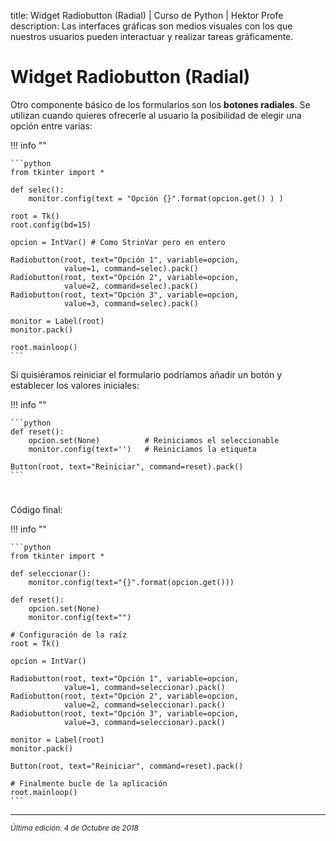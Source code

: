 title: Widget Radiobutton (Radial) | Curso de Python | Hektor Profe
description: Las interfaces gráficas son medios visuales con los que nuestros usuarios pueden interactuar y realizar tareas gráficamente.

<style>

.admonition.note > .superfences-tabs > label:hover, .headerlink{
    color: #018dc5 !important;
}

.admonition.info{
    font-size: 100%;
}

.admonition.info label{
    font-size: 91%;
}

.admonition.note > .admonition-title {
    display: none;
}

</style>

# Widget Radiobutton (Radial)

Otro componente básico de los formularios son los **botones radiales**. Se utilizan cuando quieres ofrecerle al usuario la posibilidad de elegir una opción entre varias:

!!! info "" 

    ```python
    from tkinter import *

    def selec():
        monitor.config(text = "Opción {}".format(opcion.get() ) )
        
    root = Tk()
    root.config(bd=15)

    opcion = IntVar() # Como StrinVar pero en entero

    Radiobutton(root, text="Opción 1", variable=opcion, 
                value=1, command=selec).pack()
    Radiobutton(root, text="Opción 2", variable=opcion,
                value=2, command=selec).pack()
    Radiobutton(root, text="Opción 3", variable=opcion, 
                value=3, command=selec).pack()

    monitor = Label(root)
    monitor.pack()

    root.mainloop()
    ```

Si quisiéramos reiniciar el formulario podríamos añadir un botón y establecer los valores iniciales:

!!! info "" 

    ```python
    def reset():
        opcion.set(None)		  # Reiniciamos el seleccionable
        monitor.config(text='')	  # Reiniciamos la etiqueta

    Button(root, text="Reiniciar", command=reset).pack()
    ```

<div style="text-align:center;margin-top:25px"><img class="lazy" data-src="{{cdn}}/images/tkinter/14.png"/></div>

Código final:

!!! info "" 

    ```python
    from tkinter import *

    def seleccionar():
        monitor.config(text="{}".format(opcion.get()))

    def reset():
        opcion.set(None)
        monitor.config(text="")

    # Configuración de la raíz
    root = Tk()

    opcion = IntVar()

    Radiobutton(root, text="Opción 1", variable=opcion, 
                value=1, command=seleccionar).pack()
    Radiobutton(root, text="Opción 2", variable=opcion, 
                value=2, command=seleccionar).pack()
    Radiobutton(root, text="Opción 3", variable=opcion,   
                value=3, command=seleccionar).pack()

    monitor = Label(root)
    monitor.pack()

    Button(root, text="Reiniciar", command=reset).pack()

    # Finalmente bucle de la aplicación
    root.mainloop()
    ```

___
<small class="edited"><i>Última edición: 4 de Octubre de 2018</i></small>